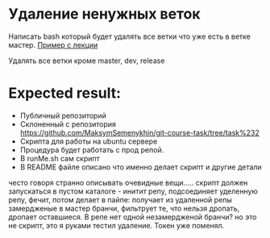 # Удаление ненужных веток
Написать bash который будет удалять все ветки что уже есть в ветке мастер. [Пример с лекции](https://github.com/MaksymSemenykhin/git-course-example-1.3) 


Удалять все ветки кроме master, dev, release


# Expected result:
- Публичный репозиторий
- Склоненный с репозитория https://github.com/MaksymSemenykhin/git-course-task/tree/task%232
- Скрипта  для работы на ubuntu сервере
- Процедура будет работать с прод репой.
- В runMe.sh сам скрипт
- В README файле описано что именно делает скрипт и другие детали

често говоря странно описывать очевидные вещи.....
скрипт должен запускаться в пустом каталоге  - инитит репу,
подсоединяет уделенную репу, фечит, потом делает в пайпе:
получает из удаленной репы замердженые в мастер бранчи, фильтрует те, 
что нельзя дропать, дропает оставшиеся. В репе нет одной незамердженой бранчи?
но это не скрипт, это я руками тестил удаление. Токен уже поменял.

